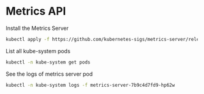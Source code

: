 # Metrics API

Install the Metrics Server

```bash
kubectl apply -f https://github.com/kubernetes-sigs/metrics-server/releases/latest/download/components.yaml
```

List all kube-system pods

```bash
kubectl -n kube-system get pods
```

See the logs of metrics server pod

```bash
kubectl -n kube-system logs -f metrics-server-7b9c4d7fd9-hp62w
```
